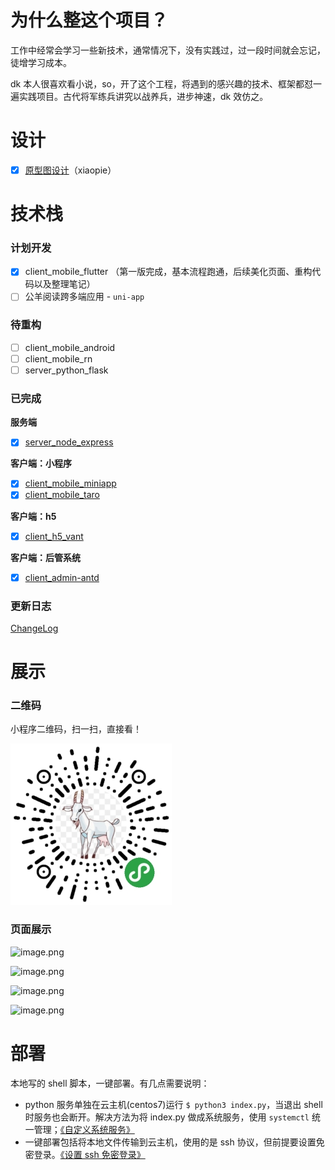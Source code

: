 # 为什么整这个项目？

工作中经常会学习一些新技术，通常情况下，没有实践过，过一段时间就会忘记，徒增学习成本。

dk 本人很喜欢看小说，so，开了这个工程，将遇到的感兴趣的技术、框架都怼一遍实践项目。古代将军练兵讲究以战养兵，进步神速，dk 效仿之。

# 设计

- [x] [原型图设计](https://www.xiaopiu.com/h5/byId?type=project&id=5de61b416b1b5a71bc47eb71)（xiaopie）

# 技术栈

### 计划开发

- [x] client_mobile_flutter （第一版完成，基本流程跑通，后续美化页面、重构代码以及整理笔记）
- [ ] 公羊阅读跨多端应用 - `uni-app`

### 待重构

- [ ] client_mobile_android
- [ ] client_mobile_rn
- [ ] server_python_flask

### 已完成

**服务端**

- [x] [server_node_express](https://github.com/py-novel/server_node_express) 

**客户端：小程序**

- [x] [client_mobile_miniapp](https://github.com/py-novel/client_mobile_miniapp)
- [x] [client_mobile_taro](https://github.com/py-novel/client_mobile_taro)

**客户端：h5**

- [x] [client_h5_vant](https://github.com/py-novel/client_h5_vant)

**客户端：后管系统**

- [x] [client_admin-antd](https://github.com/py-novel/client_admin_antd)

### 更新日志

[ChangeLog](./CHANGELOG.md)

# 展示

### 二维码

小程序二维码，扫一扫，直接看！

![小程序二维码](./assets/imgs/小程序二维码.jpg)

### 页面展示

![image.png](https://cdn.nlark.com/yuque/0/2019/png/103389/1563444732432-6f9bb2f1-7150-42ad-a6e0-fa887c005ea9.png#align=left&display=inline&height=588&name=image.png&originHeight=588&originWidth=740&size=127097&status=done&width=740)

![image.png](https://cdn.nlark.com/yuque/0/2019/png/103389/1563444718965-e621e1a2-5d4a-4c16-b576-9c61a5d0073f.png#align=left&display=inline&height=590&name=image.png&originHeight=590&originWidth=731&size=81419&status=done&width=731)

![image.png](https://cdn.nlark.com/yuque/0/2019/png/103389/1563585546106-5945fc65-a0f1-40d9-b699-0ad3654ecc63.png#align=left&display=inline&height=589&name=image.png&originHeight=589&originWidth=742&size=181497&status=done&width=742)

![image.png](https://cdn.nlark.com/yuque/0/2019/png/103389/1563444684802-62ea2108-2246-4c76-8881-1177adcf86be.png#align=left&display=inline&height=588&name=image.png&originHeight=588&originWidth=741&size=142410&status=done&width=741)

# 部署

本地写的 shell 脚本，一键部署。有几点需要说明：

- python 服务单独在云主机(centos7)运行 `$ python3 index.py`，当退出 shell 时服务也会断开。解决方法为将 index.py 做成系统服务，使用 `systemctl` 统一管理；[《自定义系统服务》](https://blog.dkvirus.top/ops/linux/systemd.html)
- 一键部署包括将本地文件传输到云主机，使用的是 ssh 协议，但前提要设置免密登录。[《设置 ssh 免密登录》](https://blog.dkvirus.top/ops/linux/ssh.html)
